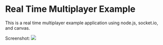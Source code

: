 Real Time Multiplayer Example
=======================

This is a real time multiplayer example application using node.js, socket.io, and canvas.

Screenshot:
![](https://raw.githubusercontent.com/JoshuaChing/RealTimeMultiplayerExample/master/screenshots/screenshot1.png)


